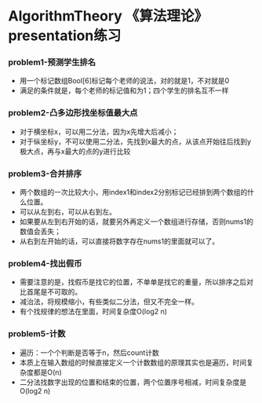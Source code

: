 # AlgorithmTheory 《算法理论》presentation练习

### problem1-预测学生排名
- 用一个标记数组Bool[6]标记每个老师的说法，对的就是1，不对就是0
- 满足的条件就是，每个老师的标记值和为1；四个学生的排名互不一样

### problem2-凸多边形找坐标值最大点
- 对于横坐标x，可以用二分法，因为x先增大后减小；
- 对于纵坐标y，不可以使用二分法，先找到x最大的点，从该点开始往后找到y极大点，再与x最大的点的y进行比较

### problem3-合并排序
- 两个数组的一次比较大小，用index1和index2分别标记已经排到两个数组的什么位置。
- 可以从左到右，可以从右到左。
- 如果要从左到右开始的话，就要另外再定义一个数组进行存储，否则nums1的数值会丢失；
- 从右到左开始的话，可以直接将数字存在nums1的里面就可以了。

### problem4-找出假币
- 需要注意的是，找假币是找它的位置，不单单是找它的重量，所以排序之后对比首尾是不可取的。
- 减治法，将规模缩小，有些类似二分法，但又不完全一样。
- 有个找规律的想法在里面，时间复杂度O(log2 n)

### problem5-计数
- 遍历：一个个判断是否等于n，然后count计数
- 本质上在输入数组的时候直接定义一个计数数组的原理其实也是遍历，时间复杂度都是O(n)
- 二分法找数字出现的位置和结束的位置，两个位置序号相减，时间复杂度是O(log2 n)
